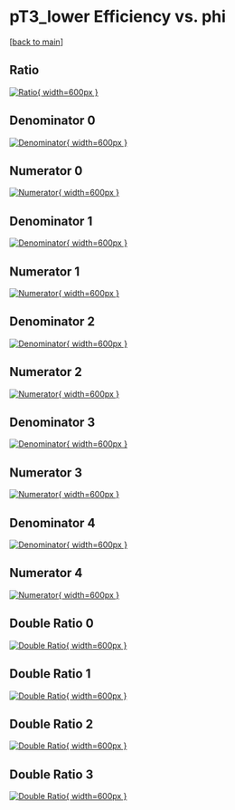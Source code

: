 # pT3_lower Efficiency vs. phi

[[back to main](./)]



## Ratio

[![Ratio](../mtv/var/pT3_lower_xtr_0_-1_eff_phi.png){ width=600px }](../mtv/var/pT3_lower_xtr_0_-1_eff_phi.pdf)

## Denominator 0

[![Denominator](../mtv/den/pT3_lower_xtr_0_-1_eff_phi_den0.png){ width=600px }](../mtv/den/pT3_lower_xtr_0_-1_eff_phi_den0.pdf)

## Numerator 0

[![Numerator](../mtv/num/pT3_lower_xtr_0_-1_eff_phi_num0.png){ width=600px }](../mtv/num/pT3_lower_xtr_0_-1_eff_phi_num0.pdf)

## Denominator 1

[![Denominator](../mtv/den/pT3_lower_xtr_0_-1_eff_phi_den1.png){ width=600px }](../mtv/den/pT3_lower_xtr_0_-1_eff_phi_den1.pdf)

## Numerator 1

[![Numerator](../mtv/num/pT3_lower_xtr_0_-1_eff_phi_num1.png){ width=600px }](../mtv/num/pT3_lower_xtr_0_-1_eff_phi_num1.pdf)

## Denominator 2

[![Denominator](../mtv/den/pT3_lower_xtr_0_-1_eff_phi_den2.png){ width=600px }](../mtv/den/pT3_lower_xtr_0_-1_eff_phi_den2.pdf)

## Numerator 2

[![Numerator](../mtv/num/pT3_lower_xtr_0_-1_eff_phi_num2.png){ width=600px }](../mtv/num/pT3_lower_xtr_0_-1_eff_phi_num2.pdf)

## Denominator 3

[![Denominator](../mtv/den/pT3_lower_xtr_0_-1_eff_phi_den3.png){ width=600px }](../mtv/den/pT3_lower_xtr_0_-1_eff_phi_den3.pdf)

## Numerator 3

[![Numerator](../mtv/num/pT3_lower_xtr_0_-1_eff_phi_num3.png){ width=600px }](../mtv/num/pT3_lower_xtr_0_-1_eff_phi_num3.pdf)

## Denominator 4

[![Denominator](../mtv/den/pT3_lower_xtr_0_-1_eff_phi_den4.png){ width=600px }](../mtv/den/pT3_lower_xtr_0_-1_eff_phi_den4.pdf)

## Numerator 4

[![Numerator](../mtv/num/pT3_lower_xtr_0_-1_eff_phi_num4.png){ width=600px }](../mtv/num/pT3_lower_xtr_0_-1_eff_phi_num4.pdf)

## Double Ratio 0

[![Double Ratio](../mtv/ratio/pT3_lower_xtr_0_-1_eff_phi_ratio0.png){ width=600px }](../mtv/ratio/pT3_lower_xtr_0_-1_eff_phi_ratio0.pdf)

## Double Ratio 1

[![Double Ratio](../mtv/ratio/pT3_lower_xtr_0_-1_eff_phi_ratio1.png){ width=600px }](../mtv/ratio/pT3_lower_xtr_0_-1_eff_phi_ratio1.pdf)

## Double Ratio 2

[![Double Ratio](../mtv/ratio/pT3_lower_xtr_0_-1_eff_phi_ratio2.png){ width=600px }](../mtv/ratio/pT3_lower_xtr_0_-1_eff_phi_ratio2.pdf)

## Double Ratio 3

[![Double Ratio](../mtv/ratio/pT3_lower_xtr_0_-1_eff_phi_ratio3.png){ width=600px }](../mtv/ratio/pT3_lower_xtr_0_-1_eff_phi_ratio3.pdf)

